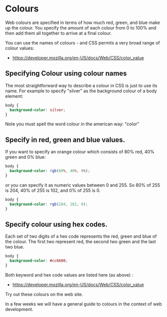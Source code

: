 # Colours

Web colours are specified in terms of how much red, green, and blue make up the colour. You specify the amount of each colour from 0 to 100% and then add them all together to arrive at a final colour.

You can use the names of colours - and CSS permits a very broad range of colour values:

- <https://developer.mozilla.org/en-US/docs/Web/CSS/color_value>

## Specifying Colour using colour names

The most straightforward way to describe a colour in CSS is just to use its name. For example to specify "silver" as the background colour of a body element:

```css
body {
  background-color: silver;
}
```

Note you must spell the word colour in the american way: "color"

## Specify in red, green and blue values.

If you want to specify an orange colour which consists of 80% red, 40% green and 0% blue:

```css
body {
  background-color: rgb(80%, 40%, 0%);
}
```

or you can specify it as numeric values between 0 and 255. So 80% of 255 is 204, 40% of 255 is 102, and 0% of 255 is 0.

```css
body {
  background-color: rgb(204, 102, 0);
}
```

## Specify colour using hex codes.

Each set of two digits of a hex code represents the red, green and blue of the colour. The first two represent red, the second two green and the last two blue.

```css
body {
  background-color: #cc6600;
}
```

Both keyword and hex code values are listed here (as above) :

- <https://developer.mozilla.org/en-US/docs/Web/CSS/color_value>

Try out these colours on the web site.

In a few weeks we will have a general guide to colours in the context of web development.
